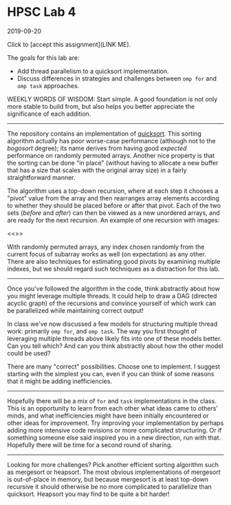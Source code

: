 # HPSC Lab 4
2019-09-20

Click to [accept this assignment](LINK ME).

The goals for this lab are:
* Add thread parallelism to a quicksort implementation.
* Discuss differences in strategies and challenges between `omp for` and `omp task` approaches.


WEEKLY WORDS OF WISDOM:
Start simple.  A good foundation is not only more stable to build from, but also helps you better appreciate the significance of each addition.

-----

The repository contains an implementation of [quicksort](https://en.wikipedia.org/wiki/Quicksort#Algorithm).  This sorting algorithm actually has poor worse-case performance (although not to the *bogosort* degree); its name derives from having good *expected* performance on randomly permuted arrays.  Another nice property is that the sorting can be done "in place" (without having to allocate a new buffer that has a size that scales with the original array size) in a fairly straightforward manner.

The algorithm uses a top-down recursion, where at each step it chooses a "pivot" value from the array and then rearranges array elements according to whether they should be placed before or after that pivot.  Each of the two sets (*before* and *after*) can then be viewed as a new unordered arrays, and are ready for the next recursion.  An example of one recursion with images:

<<<add images>>>

With randomly permuted arrays, any index chosen randomly from the current focus of subarray works as well (on expectation) as any other.  There are also techniques for estimating good pivots by examining multiple indexes, but we should regard such techniques as a distraction for this lab.

-----

Once you've followed the algorithm in the code, think abstractly about how you might leverage multiple threads.  It could help to draw a DAG (directed acyclic graph) of the recursions and convince yourself of which work can be parallelized while maintaining correct output!

In class we've now discussed a few models for structuring multiple thread work: primarily `omp for`, and `omp task`.  The way you first thought of leveraging multiple threads above likely fits into one of these models better.  Can you tell which?  And can you think abstractly about how the other model could be used?

There are many "correct" possibilities.  Choose one to implement.  I suggest starting with the simplest you can, even if you can think of some reasons that it might be adding inefficiencies.

-----

Hopefully there will be a mix of `for` and `task` implementations in the class.  This is an opportunity to learn from each other what ideas came to others' minds, and what inefficiencies might have been initially encountered or other ideas for improvement.  Try improving your implementation by perhaps adding more intensive code revisions or more complicated structuring.  Or if something someone else said inspired you in a new direction, run with that.  Hopefully there will be time for a second round of sharing.

-----

Looking for more challenges?  Pick another efficient sorting algorithm such as mergesort or heapsort.  The most obvious implementations of mergesort is out-of-place in memory, but because mergesort is at least top-down recursive it should otherwise be no more complicated to parallelize than quicksort.  Heapsort you may find to be quite a bit harder!
